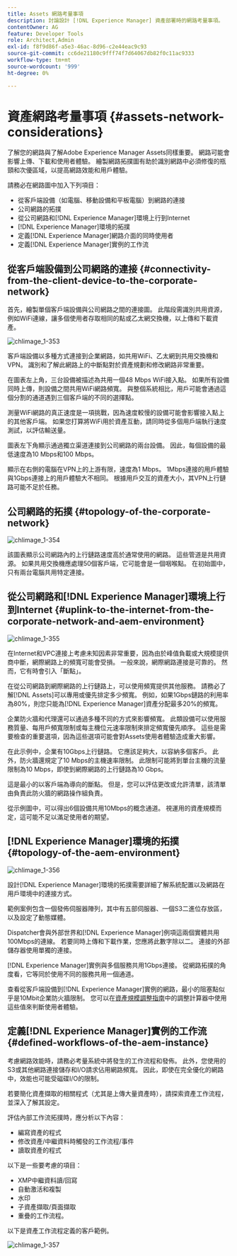 ```yaml
---
title: Assets 網路考量事項
description: 討論設計 [!DNL Experience Manager] 資產部署時的網路考量事項。
contentOwner: AG
feature: Developer Tools
role: Architect,Admin
exl-id: f8f9d86f-a5e3-46ac-8d96-c2e44eac9c93
source-git-commit: cc6de21180c9fff74f7d64067db82f0c11ac9333
workflow-type: tm+mt
source-wordcount: '999'
ht-degree: 0%

---
```


# 資產網路考量事項 {#assets-network-considerations}

了解您的網路與了解Adobe Experience Manager Assets同樣重要。 網路可能會影響上傳、下載和使用者體驗。 繪製網路拓撲圖有助於識別網路中必須修復的瓶頸和次優區域，以提高網路效能和用戶體驗。

請務必在網路圖中加入下列項目：

* 從客戶端設備（如電腦、移動設備和平板電腦）到網路的連接
* 公司網路的拓撲
* 從公司網路和[!DNL Experience Manager]環境上行到Internet
* [!DNL Experience Manager]環境的拓撲
* 定義[!DNL Experience Manager]網路介面的同時使用者
* 定義[!DNL Experience Manager]實例的工作流

## 從客戶端設備到公司網路的連接 {#connectivity-from-the-client-device-to-the-corporate-network}

首先，繪製單個客戶端設備與公司網路之間的連接圖。 此階段需識別共用資源，例如WiFi連線，讓多個使用者存取相同的點或乙太網交換機，以上傳和下載資產。

![chlimage_1-353](assets/chlimage_1-353.png)

客戶端設備以多種方式連接到企業網路，如共用WiFi、乙太網到共用交換機和VPN。 識別和了解此網路上的中斷點對於資產規劃和修改網路非常重要。

在圖表左上角，三台設備被描述為共用一個48 Mbps WiFi接入點。 如果所有設備同時上傳，則設備之間共用WiFi網路頻寬。 與整個系統相比，用戶可能會通過這個分割的通道遇到三個客戶端的不同的選擇點。

測量WiFi網路的真正速度是一項挑戰，因為速度較慢的設備可能會影響接入點上的其他客戶端。 如果您打算將WiFi用於資產互動，請同時從多個用戶端執行速度測試，以評估輸送量。

圖表左下角顯示通過獨立渠道連接到公司網路的兩台設備。 因此，每個設備的最低速度為10 Mbps和100 Mbps。

顯示在右側的電腦在VPN上的上游有限，速度為1 Mbps。 1Mbps連接的用戶體驗與1Gbps連接上的用戶體驗大不相同。 根據用戶交互的資產大小，其VPN上行鏈路可能不足於任務。

## 公司網路的拓撲 {#topology-of-the-corporate-network}

![chlimage_1-354](assets/chlimage_1-354.png)

該圖表顯示公司網路內的上行鏈路速度高於通常使用的網路。 這些管道是共用資源。 如果共用交換機應處理50個客戶端，它可能會是一個咽喉點。 在初始圖中，只有兩台電腦共用特定連接。

## 從公司網路和[!DNL Experience Manager]環境上行到Internet {#uplink-to-the-internet-from-the-corporate-network-and-aem-environment}

![chlimage_1-355](assets/chlimage_1-355.png)

在Internet和VPC連接上考慮未知因素非常重要，因為由於峰值負載或大規模提供商中斷，網際網路上的頻寬可能會受損。 一般來說，網際網路連接是可靠的。 然而，它有時會引入「斷點」。

在從公司網路到網際網路的上行鏈路上，可以使用頻寬提供其他服務。 請務必了解[!DNL Assets]可以專用或優先排定多少頻寬。 例如，如果1Gbps鏈路的利用率為80%，則您只能為[!DNL Experience Manager]資產分配最多20%的頻寬。

企業防火牆和代理還可以通過多種不同的方式來影響頻寬。 此類設備可以使用服務質量、每用戶頻寬限制或每主機位元速率限制來排定頻寬優先順序。 這些是需要檢查的重要選項，因為這些選項可能會對Assets使用者體驗造成重大影響。

在此示例中，企業有10Gbps上行鏈路。 它應該足夠大，以容納多個客戶。 此外，防火牆還規定了10 Mbps的主機速率限制。 此限制可能將到單台主機的流量限制為10 Mbps，即使到網際網路的上行鏈路為10 Gbps。

這是最小的以客戶端為導向的斷點。 但是，您可以評估更改或允許清單，該清單由負責此防火牆的網路操作組負責。

從示例圖中，可以得出6個設備共用10Mbps的概念通道。 視運用的資產規模而定，這可能不足以滿足使用者的期望。

## [!DNL Experience Manager]環境的拓撲 {#topology-of-the-aem-environment}

![chlimage_1-356](assets/chlimage_1-356.png)

設計[!DNL Experience Manager]環境的拓撲需要詳細了解系統配置以及網路在用戶環境中的連接方式。

範例案例包含一個發佈伺服器陣列，其中有五部伺服器、一個S3二進位存放區，以及設定了動態媒體。

Dispatcher會與外部世界和[!DNL Experience Manager]例項這兩個實體共用100Mbps的連線。 若要同時上傳和下載作業，您應將此數字除以二。 連接的外部儲存器使用單獨的連接。

[!DNL Experience Manager]實例與多個服務共用1Gbps連接。 從網路拓撲的角度看，它等同於使用不同的服務共用一個通道。

查看從客戶端設備到[!DNL Experience Manager]實例的網路，最小的阻塞點似乎是10Mbit企業防火牆限制。 您可以在[資產規模調整指南](assets-sizing-guide.md)中的調整計算器中使用這些值來判斷使用者體驗。

## 定義[!DNL Experience Manager]實例的工作流 {#defined-workflows-of-the-aem-instance}

考慮網路效能時，請務必考量系統中將發生的工作流程和發佈。 此外，您使用的S3或其他網路連接儲存和I/O請求佔用網路頻寬。 因此，即使在完全優化的網路中，效能也可能受磁碟I/O的限制。

若要簡化資產擷取的相關程式（尤其是上傳大量資產時），請探索資產工作流程，並深入了解其設定。

評估內部工作流拓撲時，應分析以下內容：

* 編寫資產的程式
* 修改資產/中繼資料時觸發的工作流程/事件
* 讀取資產的程式

以下是一些要考慮的項目：

* XMP中繼資料讀/回寫
* 自動激活和複製
* 水印
* 子資產擷取/頁面擷取
* 重疊的工作流程。

以下是資產工作流程定義的客戶範例。

![chlimage_1-357](assets/chlimage_1-357.png)
